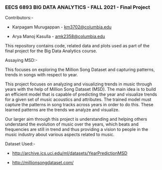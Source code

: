 ### EECS 6893 BIG DATA ANALYTICS - FALL 2021 - Final Project

Contributors:-

* Karpagam Murugappan - km3702@columbia.edu

* Arya Manoj Kasulla - amk2358@columbia.edu

This repository contains code, related data and plots used as part of the final project for the Big Data Analytics course.

Assaying MSD:-

This focuses on exploring the Million Song Dataset and capturing patterns, trends in songs with respect to year. 

This project focuses on analyzing and visualizing trends in music through years with the help of Million Song Dataset (MSD). The main idea is to build an efficient model that is capable of predicting the year and visualize trends for a given set of music acoustics and attributes. The trained model must capture the patterns in song tracks across years in order to do this. These learned patterns are the trends we analyze and visualize.

Our larger aim through this project is understanding and helping others understand the evolution of music over the years, which beats and frequencies are still in trend and thus providing a vision to people in the music industry about various aspects related to music.

Dataset Used:-

* http://archive.ics.uci.edu/ml/datasets/YearPredictionMSD

* http://millionsongdataset.com/
